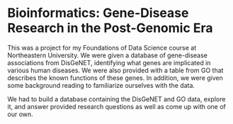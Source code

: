 # Bioinformatics: Gene-Disease Research in the Post-Genomic Era
This was a project for my Foundations of Data Science course at Northeastern University. We were given a database of gene-disease associations from DisGeNET, identifying what genes are implicated in various human diseases. We were also provided with a table from GO that describes the known functions of these genes. In addition, we were given some background reading to familiarize ourselves with the data.

We had to build a database containing the DisGeNET and GO data, explore it, and answer provided research questions as well as come up with one of our own.
